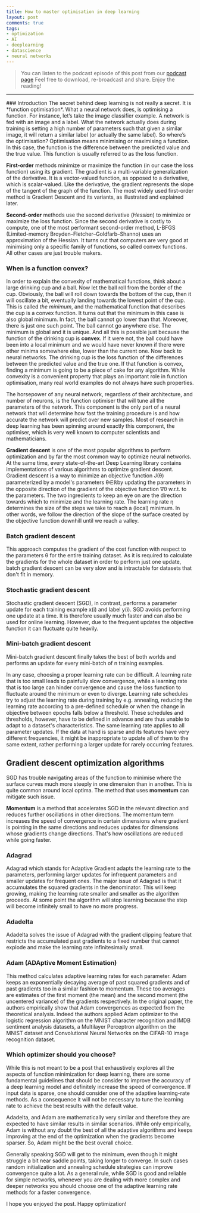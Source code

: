 ```yaml
---
title: How to master optimisation in deep learning
layout: post
comments: true
tags:
- optimization
- AI
- deeplearning
- datascience
- neural networks
---
```


> You can listen to the podcast episode of this post from our [podcast page](https://www.podbean.com/media/share/pb-y75qj-700faa) 
> Feel free to download, re-broadcast and share. Enjoy the reading!


<hr>
### Introduction
The secret  behind deep learning is not really a secret. It is *function optimisation*. 
What a neural network does, is optimising a function. For instance, let’s take the image classifier example. A network is fed with an image and a label. What the network actually does during training is setting a high number of parameters such that given a similar image, it will return a similar label (or actually the same label). So where’s the optimisation?
Optimisation means minimising or maximising a function. In this case, the function is the difference between the predicted value and the true value. This function is usually referred to as the loss function. 

**First-order** methods minimize or maximize the function (in our case the loss function) using its gradient. The gradient is a multi-variable generalization of the derivative. It is a vector-valued function, as opposed to a derivative, which is scalar-valued. Like the derivative, the gradient represents the slope of the tangent of the graph of the function. The most widely used first-order method is Gradient Descent and its variants, as illustrated and explained later. 

**Second-order** methods use the second derivative (*Hessian*) to minimize or maximize the loss function. Since the second derivative is costly to compute, one of the most performant second-order method, L-BFGS (Limited-memory Broyden–Fletcher–Goldfarb–Shanno) uses an approximation of the Hessian.
It turns out that computers are very good at minimising only a specific family of functions, so called convex functions. All other cases are just trouble makers.
 
 
### When is a function convex? 
In order to explain the convexity of mathematical functions, think about a large drinking cup and a ball. Now let the ball roll from the border of the cup. Obviously, the ball will roll down towards the bottom of the cup, then it will oscillate a bit, eventually landing towards the lowest point of the cup. This is called *the minimum*, and the mathematical function that describes the cup is a convex function. 
It turns out that the minimum in this case is also global minimum. In fact, the ball cannot go lower than that. Moreover, there is just one such point. The ball cannot go anywhere else. The minimum is global and it is unique. And all this is possible just because the function of the drinking cup is **convex**. If it were not, the ball could have been into a local minimum and we would have never known if there were other minima somewhere else, lower than the current one. 
Now back to neural networks. 
The drinking cup is the loss function of the differences between the predicted value and the true one. If that function is convex, finding a minimum is going to be a piece of cake for any algorithm. While convexity is a convenient property that plays an important role in function optimisation, many real world examples do not always have such properties.

The horsepower of any neural network, regardless of their architecture, and number of neurons, is the function optimiser that will tune all the parameters of the network. This component is the only part of a neural network that will determine how fast the training procedure is and how accurate the network will predict over new samples. Most of research in deep learning has been spinning around exactly this component, the optimiser, which is very well known to computer scientists and mathematicians.

**Gradient descent** is one of the most popular algorithms to perform optimization and by far the most common way to optimize neural networks. At the same time, every state-of-the-art Deep Learning library contains implementations of various algorithms to optimize gradient descent. 
Gradient descent is a way to minimize an objective function J(θ) parameterized by a model's parameters θ∈ℝby updating the parameters in the opposite direction of the gradient of the objective function ∇θ w.r.t. to the parameters. The two ingredients to keep an eye on are the direction towards which to minimize and the learning rate. The learning rate η determines the size of the steps we take to reach a (local) minimum. In other words, we follow the direction of the slope of the surface created by the objective function downhill until we reach a valley. 

### Batch gradient descent
This approach computes the gradient of the cost function with respect to the parameters θ for the entire training dataset. As it is required to calculate the gradients for the whole dataset in order to perform just one update, batch gradient descent can be very slow and is intractable for datasets that don't fit in memory.

### Stochastic gradient descent
Stochastic gradient descent (SGD), in contrast, performs a parameter update for each training example x(i) and label y(i). SGD avoids performing one update at a time. It is therefore usually much faster and can also be used for online learning. However, due to the frequent updates the objective function it can fluctuate quite heavily. 

### Mini-batch gradient descent
Mini-batch gradient descent finally takes the best of both worlds and performs an update for every mini-batch of n training examples.

In any case, choosing a proper learning rate can be difficult. A learning rate that is too small leads to painfully slow convergence, while a learning rate that is too large can hinder convergence and cause the loss function to fluctuate around the minimum or even to diverge. 
Learning rate schedules try to adjust the learning rate during training by e.g. annealing, reducing the learning rate according to a pre-defined schedule or when the change in objective between epochs falls below a threshold. These schedules and thresholds, however, have to be defined in advance and are thus unable to adapt to a dataset's characteristics. 
The same learning rate applies to all parameter updates. If the data at hand is sparse and its features have very different frequencies, it might be inappropriate to update all of them to the same extent, rather performing a larger update for rarely occurring features.


## Gradient descent optimization algorithms
SGD has trouble navigating areas of the function to minimise where the surface curves much more steeply in one dimension than in another. This is quite common around local optima.
The method that uses **momentum** can mitigate such issue.

**Momentum** is a method that accelerates SGD in the relevant direction and reduces further oscillations in other directions. The momentum term increases the speed of convergence in certain dimensions where gradient is pointing in the same directions and reduces updates for dimensions whose gradients change directions. That's how oscillations are reduced while going faster.

### Adagrad
Adagrad which stands for Adaptive Gradient adapts the learning rate to the parameters, performing larger updates for infrequent parameters and smaller updates for frequent ones. The major issue of Adagrad is that it accumulates the squared gradients in the denominator. This will keep growing, making the learning rate smaller and smaller as the algorithm proceeds. At some point the algorithm will stop learning because the step will become infinitely small to have no more progress. 

### Adadelta
Adadelta solves the issue of Adagrad with the gradient clipping feature that restricts the accumulated past gradients to a fixed number that cannot explode and make the learning rate infinitesimally small.

### Adam (ADAptive Moment Estimation)
This method calculates adaptive learning rates for each parameter. Adam keeps an exponentially decaying average of past squared gradients and of past gradients too in a similar fashion to momentum. 
These too averages are estimates of the first moment (the mean) and the second moment (the uncentered variance) of the gradients respectively. In the original paper, the authors empirically show that Adam convergences as expected from the theoretical analysis. Indeed the authors applied Adam optimizer to the logistic regression algorithm on the MNIST character recognition and IMDB sentiment analysis datasets, a Multilayer Perceptron algorithm on the MNIST dataset and Convolutional Neural Networks on the CIFAR-10 image recognition dataset. 

### Which optimizer should you choose?
While this is not meant to be a post that exhaustively explores all the aspects of function minimization for deep learning, there are some fundamental guidelines that should be consider to improve the accuracy of a deep learning model and definitely increase the speed of convergence. 
If input data is sparse, one should consider one of the adaptive learning-rate methods. As a consequence it will not be necessary to tune the learning rate to achieve the best results with the default value.

Adadelta, and Adam are mathematically very similar and therefore they are expected to have similar results in similar scenarios. While only empirically, Adam is without any doubt the best of all the adaptive algorithms and keeps improving at the end of the optimization when the gradients become sparser. So, Adam might be the best overall choice.

Generally speaking SGD will get to the minimum, even though it might struggle a bit near saddle points, taking longer to converge. In such cases random initialization and annealing schedule strategies can improve convergence quite a lot. As a general rule, while SGD is good and reliable for simple networks, whenever you are dealing with more complex and deeper networks you should choose one of the adaptive learning rate methods for a faster convergence.

I hope you enjoyed the post. Happy optimization!